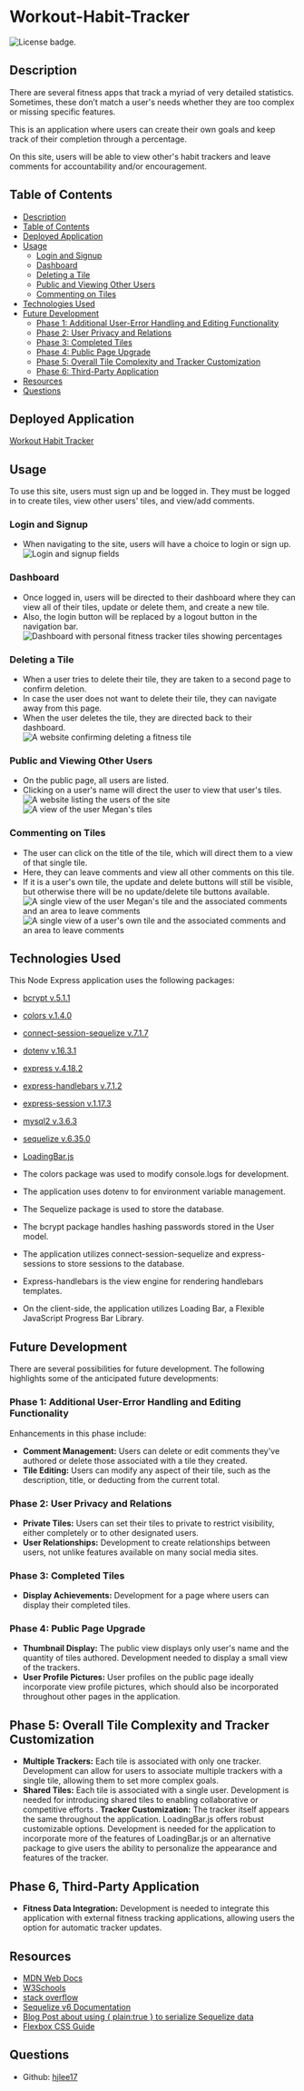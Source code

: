# Workout-Habit-Tracker
![License badge.](https://img.shields.io/badge/License-MIT-yellow.svg) 


## Description
There are several fitness apps that track a myriad of very detailed statistics. Sometimes, these don’t match a user's needs whether they are too complex or missing specific features. 

This is an application where users can create their own goals and keep track of their completion through a percentage.

On this site, users will be able to view other's habit trackers and leave comments for accountability and/or encouragement.


## Table of Contents
- [Description](#description)
- [Table of Contents](#table-of-contents)
- [Deployed Application](#deployed-application)
- [Usage](#usage)
  - [Login and Signup](#login-and-signup)
  - [Dashboard](#dashboard)
  - [Deleting a Tile](#deleting-a-tile)
  - [Public and Viewing Other Users](#public-and-viewing-other-users)
  - [Commenting on Tiles](#commenting-on-tiles)
- [Technologies Used](#technologies-used)
- [Future Development](#future-development)
  - [Phase 1: Additional User-Error Handling and Editing Functionality](#phase-1-additional-user-error-handling-and-editing-functionality)
  - [Phase 2: User Privacy and Relations](#phase-2-user-privacy-and-relations)
  - [Phase 3: Completed Tiles](#phase-3-completed-tiles)
  - [Phase 4: Public Page Upgrade](#phase-4-public-page-upgrade)
  - [Phase 5: Overall Tile Complexity and Tracker Customization](#phase-5-overall-tile-complexity-and-tracker-customization)
  - [Phase 6: Third-Party Application](#phase-6-third-party-application)
- [Resources](#resources)
- [Questions](#questions)


## Deployed Application
[Workout Habit Tracker](https://dry-cliffs-36646-632c1ada6b75.herokuapp.com/)


## Usage
To use this site, users must sign up and be logged in. 
They must be logged in to create tiles, view other users' tiles, and view/add comments.

### Login and Signup
- When navigating to the site, users will have a choice to login or sign up.  
![Login and signup fields](assets/img/sc-login&signup.png)

### Dashboard
- Once logged in, users will be directed to their dashboard where they can view all of their tiles, update or delete them, and create a new tile.  
- Also, the login button will be replaced by a logout button in the navigation bar.    
![Dashboard with personal fitness tracker tiles showing percentages](assets/img/sc-dashboard.png)

### Deleting a Tile
- When a user tries to delete their tile, they are taken to a second page to confirm deletion.  
- In case the user does not want to delete their tile, they can navigate away from this page.  
- When the user deletes the tile, they are directed back to their dashboard.  
![A website confirming deleting a fitness tile](assets/img/sc-deleteTile.png)

### Public and Viewing Other Users
- On the public page, all users are listed. 
- Clicking on a user's name will direct the user to view that user's tiles.  
![A website listing the users of the site](assets/img/sc-public.png)  
![A view of the user Megan's tiles](assets/img/sc-otherUser.png)

### Commenting on Tiles
- The user can click on the title of the tile, which will direct them to a view of that single tile.  
- Here, they can leave comments and view all other comments on this tile. 
- If it is a user's own tile, the update and delete buttons will still be visible, but otherwise there will be no update/delete tile buttons available. 
![A single view of the user Megan's tile and the associated comments and an area to leave comments](assets/img/sc-otherUserSingleTile.png)
![A single view of a user's own tile and the associated comments and an area to leave comments](assets/img/sc-ownerSingleTile.png)


## Technologies Used
This Node Express application uses the following packages:
   - [bcrypt v.5.1.1](https://www.npmjs.com/package/bcrypt/v/5.1.1)
   - [colors v.1.4.0](https://www.npmjs.com/package/colors/v/1.4.0)
   - [connect-session-sequelize v.7.1.7](https://www.npmjs.com/package/connect-session-sequelize/v/7.1.7)
   - [dotenv v.16.3.1](https://www.npmjs.com/package/dotenv/v/16.3.1)
   - [express v.4.18.2](https://www.npmjs.com/package/express/v/4.18.2)
   - [express-handlebars v.7.1.2](https://www.npmjs.com/package/express-handlebars/v/7.1.2)
   - [express-session v.1.17.3](https://www.npmjs.com/package/express-session/v/1.17.3)
   - [mysql2 v.3.6.3](https://www.npmjs.com/package/mysql2/v/3.6.3)
   - [sequelize v.6.35.0](https://www.npmjs.com/package/sequelize/v/6.35.0)
   - [LoadingBar.js](https://loading.io/progress/)

- The colors package was used to modify console.logs for development.
- The application uses dotenv to for environment variable management.
- The Sequelize package is used to store the database.
- The bcrypt package handles hashing passwords stored in the User model.
- The application utilizes connect-session-sequelize and express-sessions to store sessions to the database.
- Express-handlebars is the view engine for rendering handlebars templates.
- On the client-side, the application utilizes Loading Bar, a Flexible JavaScript Progress Bar Library.


## Future Development  
There are several possibilities for future development.  The following highlights some of the anticipated future developments: 

### Phase 1: Additional User-Error Handling and Editing Functionality
Enhancements in this phase include:

- **Comment Management:** Users can delete or edit comments they've authored or delete those associated with a tile they created.
- **Tile Editing:** Users can modify any aspect of their tile, such as the description, title, or deducting from the current total.


### Phase 2: User Privacy and Relations 

- **Private Tiles:** Users can set their tiles to private to restrict visibility, either completely or to other designated users. 
- **User Relationships:** Development to create relationships between users, not unlike features available on many social media sites.


### Phase 3: Completed Tiles
- **Display Achievements:** Development for a page where users can display their completed tiles.


### Phase 4: Public Page Upgrade
- **Thumbnail Display:** The public view displays only user's name and the quantity of tiles authored. Development needed to display a small view of the trackers.
- **User Profile Pictures:** User profiles on the public page ideally incorporate view profile pictures, which should also be incorporated throughout other pages in the application.


## Phase 5: Overall Tile Complexity and Tracker Customization
- **Multiple Trackers:** Each tile is associated with only one tracker. Development can allow for users to associate multiple trackers with a single tile, allowing them to set more complex goals. 
- **Shared Tiles:** Each tile is associated with a single user. Development is needed for introducing shared tiles to enabling collaborative or competitive efforts .
 **Tracker Customization:** The tracker itself appears the same throughout the application. LoadingBar.js offers robust customizable options.  Development is needed for the application to incorporate more of the features of LoadingBar.js or an alternative package to give users the ability to personalize the appearance and features of the tracker.


## Phase 6, Third-Party Application
- **Fitness Data Integration:** Development is needed to integrate this application with external fitness tracking applications, allowing users the option for automatic tracker updates.


## Resources
- [MDN Web Docs](developer.mozilla.org)  
- [W3Schools](www.w3schools.com/)  
- [stack overflow](stackoverflow.com/)  
- [Sequelize v6 Documentation](https://sequelize.org/docs/v6/)  
- [Blog Post about using { plain:true } to serialize Sequelize data](https://www.michaellapan.com/posts/sequelize-plain-true)  
- [Flexbox CSS Guide](https://css-tricks.com/snippets/css/a-guide-to-flexbox/)  


## Questions
- Github: [hjlee17](https://github.com/hjlee17)
  